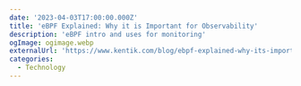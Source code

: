 ```yaml
---
date: '2023-04-03T17:00:00.000Z'
title: 'eBPF Explained: Why it is Important for Observability'
description: 'eBPF intro and uses for monitoring'
ogImage: ogimage.webp
externalUrl: 'https://www.kentik.com/blog/ebpf-explained-why-its-important-for-observability/'
categories:
  - Technology
---
```

